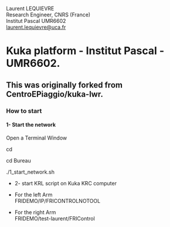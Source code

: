 Laurent LEQUIEVRE<br/>
Research Engineer, CNRS (France)<br/>
Institut Pascal UMR6602<br/>
laurent.lequievre@uca.fr<br/>

# Kuka platform - Institut Pascal - UMR6602.
## This was originally forked from CentroEPiaggio/kuka-lwr.


### How to start

#### 1- Start the network
Open a Terminal Window<br/>

cd<br/>

cd Bureau<br/>

./1_start_network.sh<br/>


* 2- start KRL script on Kuka KRC computer
- For the left Arm<br/>
FRIDEMO/IP/FRICONTROLNOTOOL<br/>

- For the right Arm<br/>
FRIDEMO/test-laurent/FRIControl<br/>



